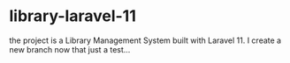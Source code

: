 # library-laravel-11
the project is a Library Management System built with Laravel 11.
I create a new branch now that just a test...